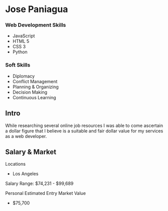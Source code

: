 # Jose Paniagua

### Web Development Skills
* JavaScript
* HTML 5
* CSS 3
* Python

### Soft Skills
* Diplomacy
* Conflict Management
* Planning & Organizing
* Decision Making
* Continuous Learning


## Intro
While researching several online job resources I was able to come ascertain a dollar figure that I believe is a suitable and fair dollar value for my services as a web developer.

## Salary & Market
Locations
* Los Angeles


Salary Range: $74,231 - $99,689

Personal Estimated Entry Market Value
* $75,700